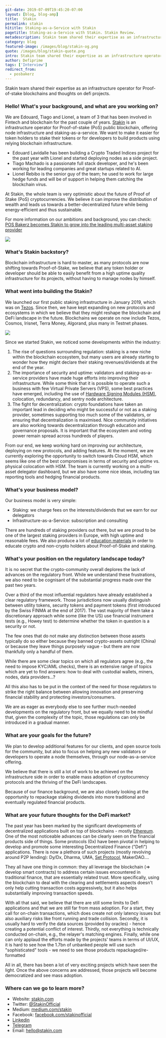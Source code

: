 ```yaml
---
git-date: 2019-07-09T19:45:20-07:00
layout: [blog, blog-amp]
title:  Stakin
permalink: stakin
h1title: Staking-as-a-Service with Stakin
pagetitle: Staking-as-a-Service with Stakin. Stakin Review.
metadescription: Stakin team shared their expertise as an infrastructure operator for Proof-of-stake blockchains and thoughts on defi projects.
category: blog
featured-image: /images/blog/stakin-og.png
quote: /images/blog/stakin-quote.png
intro: Stakin team shared their expertise as an infrastructure operator for Proof-of-stake blockchains and thoughts on defi projects.
author: Defiprime
tags: ['Interview']
redirect_from:
  - posbakerz
---
```

Stakin team shared their expertise as an infrastructure operator for Proof-of-stake blockchains and thoughts on defi projects.

### Hello! What's your background, and what are you working on?

We are Edouard, Tiago and Lionel, a team of 3 that has been involved in Fintech and blockchain for the past couple of years. [Stakin](http://stakin.com/) is an infrastructure operator for Proof-of-stake (PoS) public blockchain, offering node infrastructure and staking-as-a-service. We want to make it easier for token holders to stake their tokens or for developers to build products using relying blockchain infrastructure.

- Edouard Lavidalle has been building a Crypto Traded Indices project for the past year with Lionel and started deploying nodes as a side project.
- Tiago Machado is a passionate full stack developer, and he's been working for leading companies and great startups related to AI.
- Lionel Rebibo is the senior guy of the team; he used to work for large hedge funds and will be of support in helping them catching the blockchain virus.

At Stakin, the whole team is very optimistic about the future of Proof of Stake (PoS) cryptocurrencies. We believe it can improve the distribution of wealth and leads us towards a better-decentralized future while being energy-efficient and thus sustainable.

For more information on our ambitions and background, you can check: [POS Bakerz becomes Stakin to grow into the leading multi-asset staking provider](https://medium.com/stakin/pos-bakerz-becomes-stakin-to-grow-into-the-leading-multi-asset-staking-provider-c6a2a23b269)

![](/images/blog/stakin1.png)

### What's Stakin backstory?

Blockchain infrastructure is hard to master, as many protocols are now shifting towards Proof-of-Stake, we believe that any token holder or developer should be able to easily benefit from a high uptime quality infrastructure for its projects, without having to manage nodes by himself.

### What went into building the Stakin?

We launched our first public staking infrastructure in January 2019, which was on [Tezos](https://tezos.com). Since then, we have kept expanding on new protocols and ecosystems in which we believe that they might reshape the blockchain and DeFi landscape in the future. Blockchains we operate on now include Tezos, Cosmos, Irisnet, Terra Money, Algorand, plus many in Testnet phases.

![](/images/blog/stakin2.png)

Since we started Stakin, we noticed some developments within the industry:
1. The rise of questions surrounding regulation: staking is a new niche within the blockchain ecosystem, but many users are already starting to wonder how they might declare their staking revenues/dividends at the end of the year.
2. The importance of security and uptime: validators and staking-as-a-service providers have made huge efforts into improving their infrastructure. While some think that it is possible to operate such a business with few Virtual Private Servers (VPS), some best practices have emerged, including the use of [Hardware Signing Modules (HSM)](https://en.wikipedia.org/wiki/Hardware_security_module), colocation, redundancy, and sentry node architecture.
3. The fight for decentralization: crypto foundations have taken an important lead in deciding who might be successful or not as a staking provider, sometimes supporting too much some of the validators, or ensuring that decentralization is maximised. Nice community initiatives are also working towards decentralization through education and governance proposals. It is important that the ecosystem and voting power remain spread across hundreds of players.

From our end, we keep working hard on improving our architecture, deploying on new protocols, and adding features. At the moment, we are currently exploring the opportunity to switch towards Cloud HSM, which seems like one of the best compromises in terms of security and uptime vs. physical colocation with HSM. The team is currently working on a multi-asset delegator dashboard, but we also have some nice ideas, including tax reporting tools and hedging financial products.

### What's your business model?

Our business model is very simple:
- Staking: we charge fees on the interests/dividends that we earn for our delegators
- Infrastructure-as-a-Service: subscription and consulting

There are hundreds of staking providers out there, but we are proud to be one of the largest staking providers in Europe, with high uptime and reasonable fees. We also produce a lot of [education materials](https://medium.com/stakin) in order to educate crypto and non-crypto holders about Proof-of-Stake and staking.

### What's your position on the regulatory landscape today?

It is no secret that the crypto-community overall deplores the lack of advances on the regulatory front. While we understand these frustrations, we also need to be cognisant of the substantial progress made over the past two years.

Over a third of the most influential regulators have already established a clear regulatory framework. Those jurisdictions now usually distinguish between utility tokens, security tokens and payment tokens (first introduced by the Swiss FINMA at the end of 2017). The vast majority of them take a discretionary approach while some (like the US) use financial instrument tests (e.g., Howey test) to determine whether the token in question is a security or not.

The few ones that do not make any distinction between those assets typically do so either because they banned crypto-assets outright (China) or because they leave things purposely vague - but there are now thankfully only a handful of them.

While there are some clear topics on which all regulators agree (e.g., the need to impose KYC/AML checks), there is an extensive range of topics which are yet to find answers: how to deal with custodial wallets, miners, nodes, data providers…?

All this also has to be put in the context of the need for those regulators to strike the right balance between allowing innovation and preserving financial stability and protecting investors/consumers.

We are as eager as everybody else to see further much-needed developments on the regulatory front, but we equally need to be mindful that, given the complexity of the topic, those regulations can only be introduced in a gradual manner.

### What are your goals for the future?

We plan to develop additional features for our clients, and open source tools for the community, but also to focus on helping any new validators or developers to operate a node themselves, through our node-as-a-service offering.

We believe that there is still a lot of work to be achieved on the infrastructure side in order to enable mass adoption of cryptocurrency protocols and the thriving of the DeFi landscapes.

Because of our finance background, we are also closely looking at the opportunity to repackage staking dividends into more traditional and eventually regulated financial products.

### What are your future thoughts for the DeFi market?

The past year has been marked by the significant developments of decentralized applications built on top of blockchains - mostly [Ethereum](/ethereum). One of the most noticeable advances can be clearly seen on the financial products side of things. Some protocols (0x) have been pivotal in helping to develop and promote some interesting Decentralized Finance ("Defi") applications. There is now a plethora of such projects (mostly revolving around P2P lending): Dy/Dx, Dharma, UMA, [Set Protocol](/tokensets), MakerDAO….

They all have one thing in common: they all leverage the blockchain (=> develop smart contracts) to address certain issues encountered in traditional finance, that are essentially related trust. More specifically, using the blockchain to deal with the clearing and settlements aspects doesn't only help cutting transaction costs aggressively, but it also helps substantially improving transaction speeds.

With all that said, we believe that there are still some limits to Defi applications and that we are still far from mass adoption. For a start, they call for on-chain transactions, which does create not only latency issues but also auxiliary risks like front running and trade collision. Secondly, it is usually hard to verify the data sources (provided by oracles) - hence creating a potential conflict of interest. Thirdly, not everything is technically conducted on-chain, e.g., the relayer's matching engines. Finally, while one can only applaud the efforts made by the projects' teams in terms of UI/UX, it is hard to see how the 1.7bn of unbanked people will use such "sophisticated" tools - we need to see those products repackaged/re-formatted  

All in all, there has been a lot of very exciting projects which have seen the light. Once the above concerns are addressed, those projects will become democratized and see mass adoption.

### Where can we go to learn more?

- Website: [stakin.com](https://stakin.com/)
- Twitter: [@StakinOfficial](https://twitter.com/StakinOfficial)
- Medium: [medium.com/stakin](https://medium.com/stakin)
- Facebook: [facebook.com/stakinofficial](https://www.facebook.com/stakinofficial/)
- [Linkedin](https://www.linkedin.com/company/19115458)
- [Telegram](https://t.me/stakinofficial)
- Email: hello@stakin.com
